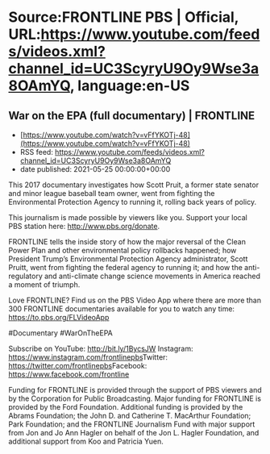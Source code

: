 # Source:FRONTLINE PBS | Official, URL:https://www.youtube.com/feeds/videos.xml?channel_id=UC3ScyryU9Oy9Wse3a8OAmYQ, language:en-US

## War on the EPA (full documentary) | FRONTLINE
 - [https://www.youtube.com/watch?v=vFfYKOTj-48](https://www.youtube.com/watch?v=vFfYKOTj-48)
 - RSS feed: https://www.youtube.com/feeds/videos.xml?channel_id=UC3ScyryU9Oy9Wse3a8OAmYQ
 - date published: 2021-05-25 00:00:00+00:00

This 2017 documentary investigates how Scott Pruit, a former state senator and minor league baseball team owner, went from fighting the Environmental Protection Agency to running it, rolling back years of policy.
 
This journalism is made possible by viewers like you. Support your local PBS station here: http://www.pbs.org/donate​.
 
FRONTLINE tells the inside story of how the major reversal of the Clean Power Plan and other environmental policy rollbacks happened; how President Trump’s Environmental Protection Agency administrator, Scott Pruitt, went from fighting the federal agency to running it; and 
how the anti-regulatory and anti-climate change science movements in America reached a moment of triumph.

Love FRONTLINE? Find us on the PBS Video App where there are more than 300 FRONTLINE documentaries available for you to watch any time: https://to.pbs.org/FLVideoApp​ 

#Documentary​ #WarOnTheEPA

Subscribe on YouTube: http://bit.ly/1BycsJW​
Instagram: https://www.instagram.com/frontlinepbs​
Twitter: https://twitter.com/frontlinepbs​
Facebook: https://www.facebook.com/frontline

Funding for FRONTLINE is provided through the support of PBS viewers and by the Corporation for Public Broadcasting. Major funding for FRONTLINE is provided by the Ford Foundation. Additional funding is provided by the Abrams Foundation; the John D. and Catherine T. MacArthur Foundation; Park Foundation; and the FRONTLINE Journalism Fund with major support from Jon and Jo Ann Hagler on behalf of the Jon L. Hagler Foundation, and additional support from Koo and Patricia Yuen.

